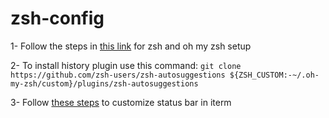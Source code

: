 # zsh-config
 1- Follow the steps in [this link](https://www.freecodecamp.org/news/how-to-configure-your-macos-terminal-with-zsh-like-a-pro-c0ab3f3c1156/) for zsh and oh my zsh setup
 
 2- To install history plugin use this command:
 ```git clone https://github.com/zsh-users/zsh-autosuggestions ${ZSH_CUSTOM:-~/.oh-my-zsh/custom}/plugins/zsh-autosuggestions```

3- Follow [these steps](https://www.iterm2.com/documentation-status-bar.html) to customize status bar in iterm
